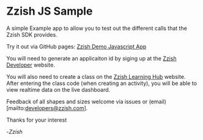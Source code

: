 Zzish JS Sample
======================

A simple Example app to allow you to test out the different calls that the Zzish SDK provides.

Try it out via GitHub pages: [Zzish Demo Javascript App](http://zzishdev.github.io/zzishsdk-js)

You will need to generate an applicaiton id by siging up at the [Zzish Developer](http://www.zzish.co.uk/developer) website. 

You will also need to create a class on the [Zzish Learning Hub](http://www.zzish.co.uk/learning-hub) website. After entering the class code (when creating an activity), you will be able to view realtime data on the live dashboard.

Feedback of all shapes and sizes welcome via issues or (email)[mailto:developers@zzish.com].

Thanks for your interest

-*Zzish*